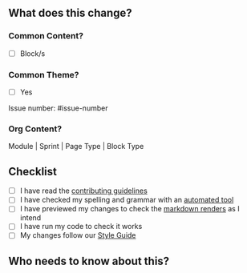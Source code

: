 ## What does this change?

<!-- Add a description of what your PR changes here -->

### Common Content?

<!-- Does this PR add content to the common-content module? -->

- [ ] Block/s

### Common Theme?

<!-- Does this PR add a feature or bugfix to the common-theme module? -->

- [ ] Yes

<!--Please reference the ticket you are addressing -->

Issue number: #issue-number

### Org Content?

<!-- Does this PR change a whole module, a sprint, a page, or a block on a single organisation's module? -->

Module | Sprint | Page Type | Block Type

## Checklist

- [ ] I have read the [contributing guidelines](CONTRIBUTING.MD)
- [ ] I have checked my spelling and grammar with an [automated tool](https://www.grammarly.com/grammar-check)
- [ ] I have previewed my changes to check the [markdown renders](https://docs.github.com/en/get-started/writing-on-github/getting-started-with-writing-and-formatting-on-github/basic-writing-and-formatting-syntax) as I intend
- [ ] I have run my code to check it works
- [ ] My changes follow our [Style Guide](https://curriculum.codeyourfuture.io/guides/code-style-guide)

## Who needs to know about this?

<!-- Now bring this PR to the attention of the team. Assign reviewers. @mention specific people in comments. -->

